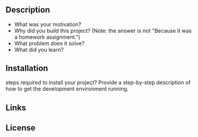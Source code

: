 # <Module-1-Challenge>

## Description


- What was your motivation?
- Why did you build this project? (Note: the answer is not "Because it was a homework assignment.")
- What problem does it solve?
- What did you learn?


## Installation
steps required to install your project? Provide a step-by-step description of how to get the development environment running.

## Links



## License

